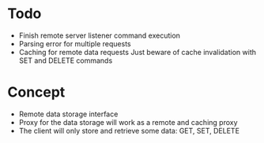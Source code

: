 # Todo
- Finish remote server listener command execution
- Parsing error for multiple requests
- Caching for remote data requests
Just beware of cache invalidation with SET and DELETE commands

# Concept
- Remote data storage interface
- Proxy for the data storage will work as a remote and caching proxy
- The client will only store and retrieve some data: GET, SET, DELETE
